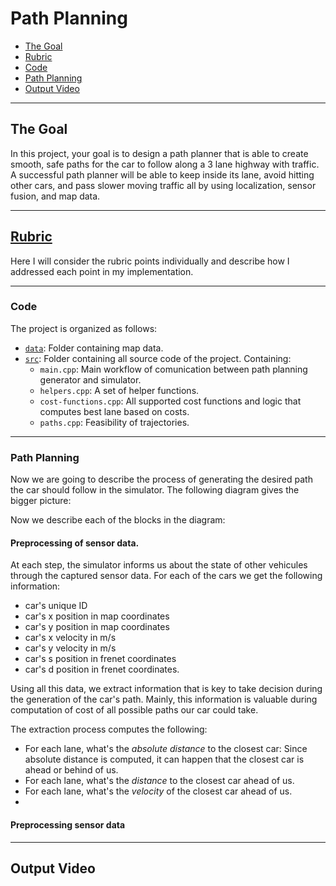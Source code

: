# Path Planning

* [The Goal](#the-goal)
* [Rubric](#rubric)
* [Code](#code)
* [Path Planning](#pid-controller)
* [Output Video](#output-video)

---

## The Goal

In this project, your goal is to design a path planner that is able to create smooth, safe paths for the car to follow along a 3 lane highway with traffic. A successful path planner will be able to keep inside its lane, avoid hitting other cars, and pass slower moving traffic all by using localization, sensor fusion, and map data.

---

## [Rubric](https://review.udacity.com/#!/projects/318/rubric)
Here I will consider the rubric points individually and describe how I addressed each point in my implementation.

---

### Code

The project is organized as follows:
* [`data`](https://github.com/vguerra/CarND-Path-Planning-Project/tree/master/data): Folder containing map data. 
* [`src`](https://github.com/vguerra/CarND-Path-Planning-Project/tree/master/src): Folder containing all source code of the project. Containing:
    - `main.cpp`: Main workflow of comunication between path planning generator and simulator.
    - `helpers.cpp`: A set of helper functions.
    - `cost-functions.cpp`: All supported cost functions and logic that computes best lane based on costs.
    - `paths.cpp`: Feasibility of trajectories.
---

### Path Planning

Now we are going to describe the process of generating the desired path the car should follow in the simulator. The following diagram gives the bigger picture:


Now we describe each of the blocks in the diagram:

#### Preprocessing of sensor data.

At each step, the simulator informs us about the state of other vehicules through the captured sensor data. For each of the cars we get the following information: 

* car's unique ID
* car's x position in map coordinates
* car's y position in map coordinates
* car's x velocity in m/s
* car's y velocity in m/s
* car's s position in frenet coordinates
* car's d position in frenet coordinates. 

Using all this data, we extract information that is key to take decision during the generation of the car's path. Mainly, this information is valuable during computation of cost of all possible paths our car could take.

The extraction process computes the following:

* For each lane, what's the *absolute distance* to the closest car: Since absolute distance is computed, it can happen that the closest car is ahead or behind of us.
* For each lane, what's the *distance* to the closest car ahead of us.
* For each lane, what's the *velocity* of the closest car ahead of us.
* 

#### Preprocessing sensor data


---

## Output Video
